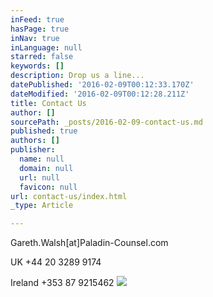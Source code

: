 ```yaml
---
inFeed: true
hasPage: true
inNav: true
inLanguage: null
starred: false
keywords: []
description: Drop us a line...
datePublished: '2016-02-09T00:12:33.170Z'
dateModified: '2016-02-09T00:12:28.211Z'
title: Contact Us
author: []
sourcePath: _posts/2016-02-09-contact-us.md
published: true
authors: []
publisher:
  name: null
  domain: null
  url: null
  favicon: null
url: contact-us/index.html
_type: Article

---
```

Gareth.Walsh\[at\]Paladin-Counsel.com

UK +44 20 3289 9174

Ireland +353 87 9215462
![](https://the-grid-user-content.s3-us-west-2.amazonaws.com/028b029b-ba3e-4cf2-9f4c-024504bf4261.jpg)